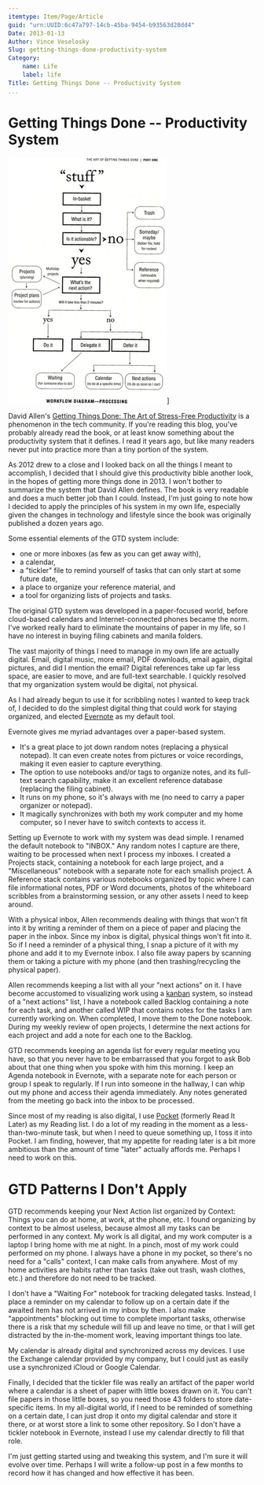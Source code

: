 ```yaml
---
itemtype: Item/Page/Article
guid: "urn:UUID:6c47a797-14cb-45ba-9454-b93563d28dd4"
Date: 2013-01-13
Author: Vince Veselosky
Slug: getting-things-done-productivity-system
Category:
    name: Life
    label: life
Title: Getting Things Done -- Productivity System
...
```


# Getting Things Done -- Productivity System

![Workflow diagram from "Getting Things Done"](getting-things-done.jpg)]

David Allen's [Getting Things Done: The Art of Stress-Free
Productivity][] is a phenomenon in the tech community. If you're reading this blog,
you've probably already read the book, or at least know something about
the productivity system that it defines. I read it years ago, but like
many readers never put into practice more than a tiny portion of the
system.

As 2012 drew to a close and I looked back on all the things I meant to
accomplish, I decided that I should give this productivity bible another
look, in the hopes of getting more things done in 2013. I won't bother
to summarize the system that David Allen defines. The book is very
readable and does a much better job than I could. Instead, I'm just
going to note how I decided to apply the principles of his system in my
own life, especially given the changes in technology and lifestyle since
the book was originally published a dozen years ago.

Some essential elements of the GTD system include:

-   one or more inboxes (as few as you can get away with),
-   a calendar,
-   a "tickler" file to remind yourself of tasks that can only start at
    some future date,
-   a place to organize your reference material, and
-   a tool for organizing lists of projects and tasks.

The original GTD system was developed in a paper-focused world, before
cloud-based calendars and Internet-connected phones became the norm.
I've worked really hard to eliminate the mountains of paper in my life,
so I have no interest in buying filing cabinets and manila folders.

The vast majority of things I need to manage in my own life are actually
digital. Email, digital music, more email, PDF downloads, email again,
digital pictures, and did I mention the email? Digital references take
up far less space, are easier to move, and are full-text searchable. I
quickly resolved that my organization system would be digital, not
physical.

As I had already begun to use it for scribbling notes I wanted to keep
track of, I decided to do the simplest digital thing that could work for
staying organized, and elected [Evernote][] as my default tool.

Evernote gives me myriad advantages over a paper-based system.

-   It's a great place to jot down random notes (replacing a physical
    notepad). It can even create notes from pictures or voice
    recordings, making it even easier to capture everything.
-   The option to use notebooks and/or tags to organize notes, and its
    full-text search capability, make it an excellent reference database
    (replacing the filing cabinet).
-   It runs on my phone, so it's always with me (no need to carry a
    paper organizer or notepad).
-   It magically synchronizes with both my work computer and my home
    computer, so I never have to switch contexts to access it.

Setting up Evernote to work with my system was dead simple. I renamed
the default notebook to "INBOX." Any random notes I capture are there,
waiting to be processed when next I process my inboxes. I created a
Projects stack, containing a notebook for each large project, and a
"Miscellaneous" notebook with a separate note for each smallish project.
A Reference stack contains various notebooks organized by topic where I
can file informational notes, PDF or Word documents, photos of the
whiteboard scribbles from a brainstorming session, or any other assets I
need to keep around.

With a physical inbox, Allen recommends dealing with things that won't
fit into it by writing a reminder of them on a piece of paper and
placing the paper in the inbox. Since my inbox is digital, physical
things won't fit into it. So if I need a reminder of a physical thing, I
snap a picture of it with my phone and add it to my Evernote inbox. I
also file away papers by scanning them or taking a picture with my phone
(and then trashing/recycling the physical paper).

Allen recommends keeping a list with all your "next actions" on it. I
have become accustomed to visualizing work using a [kanban][] system, so
instead of a "next actions" list, I have a notebook called Backlog
containing a note for each task, and another called WIP that contains
notes for the tasks I am currently working on. When completed, I move
them to the Done notebook. During my weekly review of open projects, I
determine the next actions for each project and add a note for each one
to the Backlog.

GTD recommends keeping an agenda list for every regular meeting you
have, so that you never have to be embarrassed that you forgot to ask
Bob about that one thing when you spoke with him this morning. I keep an
Agenda notebook in Evernote, with a separate note for each person or
group I speak to regularly. If I run into someone in the hallway, I can
whip out my phone and access their agenda immediately. Any notes
generated from the meeting go back into the inbox to be processed.

Since most of my reading is also digital, I use [Pocket][] (formerly
Read It Later) as my Reading list. I do a lot of my reading in the
moment as a less-than-two-minute task, but when I need to queue
something up, I toss it into Pocket. I am finding, however, that my
appetite for reading later is a bit more ambitious than the amount of
time "later" actually affords me. Perhaps I need to work on this.

GTD Patterns I Don't Apply
===================================
GTD recommends keeping your Next Action list organized by Context:
Things you can do at home, at work, at the phone, etc. I found
organizing by context to be almost useless, because almost all my tasks
can be performed in any context. My work is all digital, and my work
computer is a laptop I bring home with me at night. In a pinch, most of
my work could performed on my phone. I always have a phone in my pocket,
so there's no need for a "calls" context, I can make calls from
anywhere. Most of my home activities are habits rather than tasks (take
out trash, wash clothes, etc.) and therefore do not need to be tracked.

I don't have a "Waiting For" notebook for tracking delegated tasks.
Instead, I place a reminder on my calendar to follow up on a certain
date if the awaited item has not arrived in my inbox by then. I also
make "appointments" blocking out time to complete important tasks,
otherwise there is a risk that my schedule will fill up and leave no
time, or that I will get distracted by the in-the-moment work, leaving
important things too late.

My calendar is already digital and synchronized across my devices. I use
the Exchange calendar provided by my company, but I could just as easily
use a synchronized iCloud or Google Calendar.

Finally, I decided that the tickler file was really an artifact of the
paper world where a calendar is a sheet of paper with little boxes drawn
on it. You can't file papers in those little boxes, so you need those 43
folders to store date-specific items. In my all-digital world, if I need
to be reminded of something on a certain date, I can just drop it onto
my digital calendar and store it there, or at worst store a link to some
other repository. So I don't have a tickler notebook in Evernote,
instead I use my calendar directly to fill that role.

I'm just getting started using and tweaking this system, and I'm sure it
will evolve over time. Perhaps I will write a follow-up post in a few
months to record how it has changed and how effective it has been.

[Getting Things Done: The Art of Stress-Free Productivity]: http://www.amazon.com/gp/product/0142000280/ref=as_li_ss_tl?ie=UTF8&tag=controlescape-20&linkCode=as2&camp=1789&creative=390957&creativeASIN=0142000280
[Evernote]: https://evernote.com/
[kanban]: https://en.wikipedia.org/wiki/Kanban_board
[Pocket]: https://getpocket.com/
